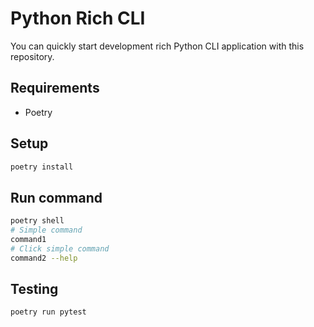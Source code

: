 # Python Rich CLI

You can quickly start development rich Python CLI application with this repository.

## Requirements

* Poetry

## Setup

```sh
poetry install
```

## Run command

```sh
poetry shell
# Simple command
command1
# Click simple command
command2 --help
```

## Testing

```sh
poetry run pytest
```
